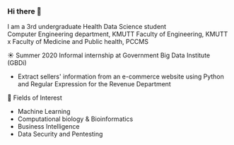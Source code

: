 ### Hi there 👋

I am a 3rd undergraduate Health Data Science student<br>
Computer Engineering department, KMUTT
Faculty of Engineering, KMUTT x Faculty of Medicine and Public health, PCCMS


☀ Summer 2020 Informal internship at Government Big Data Institute (GBDi) 
- Extract sellers' information from an e-commerce website using Python and Regular Expression for the Revenue Department

👀 Fields of Interest
- Machine Learning
- Computational biology & Bioinformatics
- Business Intelligence 
- Data Security and Pentesting
